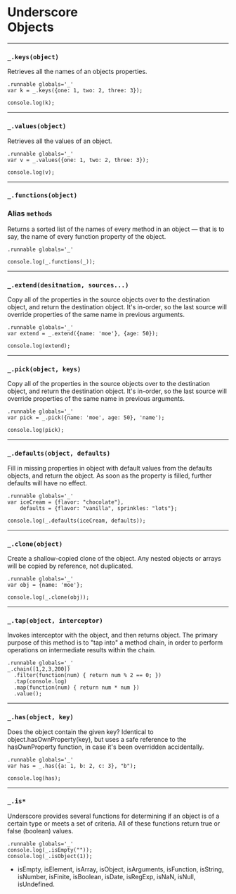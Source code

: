 # Underscore <br />Objects

---
### `_.keys(object)`

Retrieves all the names of an objects properties.

	.runnable globals='_'
	var k = _.keys({one: 1, two: 2, three: 3});
	
	console.log(k);
	
---
### `_.values(object)`

Retrieves all the values of an object.

	.runnable globals='_'
	var v = _.values({one: 1, two: 2, three: 3});
	
	console.log(v);
	
---
### `_.functions(object)`
### Alias `methods`

Returns a sorted list of the names of every method in an object — that is to say, the name of every function property of the object.

	.runnable globals='_'
	
	console.log(_.functions(_));
	
---
### `_.extend(desitnation, sources...)`

Copy all of the properties in the source objects over to the destination object, and return the destination object. It's in-order, so the last source will override properties of the same name in previous arguments.

	.runnable globals='_'
	var extend = _.extend({name: 'moe'}, {age: 50});
	
	console.log(extend);
	
---
### `_.pick(object, keys)`

Copy all of the properties in the source objects over to the destination object, and return the destination object. It's in-order, so the last source will override properties of the same name in previous arguments.

	.runnable globals='_'
	var pick = _.pick({name: 'moe', age: 50}, 'name');
	
	console.log(pick);

---	
### `_.defaults(object, defaults)`

Fill in missing properties in object with default values from the defaults objects, and return the object. As soon as the property is filled, further defaults will have no effect.

	.runnable globals='_'
	var iceCream = {flavor: "chocolate"},
		defaults = {flavor: "vanilla", sprinkles: "lots"};
		
	console.log(_.defaults(iceCream, defaults));
	
---
### `_.clone(object)`

Create a shallow-copied clone of the object. Any nested objects or arrays will be copied by reference, not duplicated.

	.runnable globals='_'
	var obj = {name: 'moe'};
	
	console.log(_.clone(obj));
	
---
### `_.tap(object, interceptor)`

Invokes interceptor with the object, and then returns object. The primary purpose of this method is to "tap into" a method chain, in order to perform operations on intermediate results within the chain.

	.runnable globals='_'
	_.chain([1,2,3,200])
	  .filter(function(num) { return num % 2 == 0; })
	  .tap(console.log)
	  .map(function(num) { return num * num })
	  .value();
	
---
### `_.has(object, key)`

Does the object contain the given key? Identical to object.hasOwnProperty(key), but uses a safe reference to the hasOwnProperty function, in case it's been overridden accidentally.

	.runnable globals='_'
	var has = _.has({a: 1, b: 2, c: 3}, "b");
	
	console.log(has);
	
---
### `_.is*`

Underscore provides several functions for determining if an object is of a certain type or meets a set of criteria. All of these functions return true or false (boolean) values.

	.runnable globals='_'
	console.log(_.isEmpty(""));
	console.log(_.isObject(1));
	
- isEmpty, isElement, isArray, isObject, isArguments, isFunction, isString, isNumber, isFinite, isBoolean, isDate, isRegExp, isNaN, isNull, isUndefined.